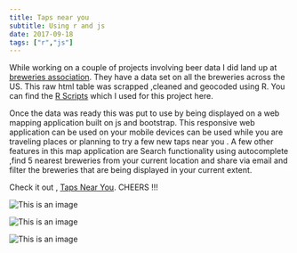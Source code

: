 ```yaml
---
title: Taps near you
subtitle: Using r and js
date: 2017-09-18
tags: ["r","js"]
---
```


While working on a couple of projects involving beer data I did land up at <a href="https://www.brewersassociation.org/">breweries association</a>. They have a data set on all the breweries across the US.
This raw html table was scrapped ,cleaned and geocoded using R. You can find the <a href="https://github.com/senthilthyagarajan/brewerymaps/tree/master/rscripts">R Scripts</a> which I used for this project here.

Once the data was ready this was put to use by being displayed on a web mapping application built on js and bootstrap. This responsive web application  can be used on your mobile devices can be used while you are traveling places or planning to try a few new taps near you . A few other features in this map application are Search functionality using autocomplete ,find 5 nearest breweries from your current location and share via email and filter the breweries that are being displayed in your current extent.

Check it out , <a href="https://senthilthyagarajan.github.io/brewerymaps/">Taps Near You</a>. CHEERS !!!


![This is an image](TAPS_DESKTOP.png)

![This is an image](TAPS_MOBILE.png)

![This is an image](TAPS_TABLET.png)
